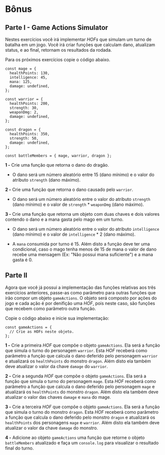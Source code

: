 # Bônus

## Parte I - Game Actions Simulator

Nestes exercícios você irá implementar _HOFs_ que simulam um turno de batalha em um jogo. Você irá criar funções que calculam dano, atualizam status, e ao final, retornam os resultados da rodada.

Para os próximos exercícios copie o código abaixo.

    const mage = {
      healthPoints: 130,
      intelligence: 45,
      mana: 125,
      damage: undefined,
    };
    
    const warrior = {
      healthPoints: 200,
      strength: 30,
      weaponDmg: 2,
      damage: undefined,
    };
    
    const dragon = {
      healthPoints: 350,
      strength: 50,
      damage: undefined,
    };
    
    const battleMembers = { mage, warrior, dragon };

**1 -** Crie uma função que retorna o dano do dragão.

*   O dano será um número aleatório entre 15 (dano mínimo) e o valor do atributo `strength` (dano máximo).

**2 -** Crie uma função que retorna o dano causado pelo `warrior`.

*   O dano será um número aleatório entre o valor do atributo `strength` (dano mínimo) e o valor de `strength` \* `weaponDmg` (dano máximo).

**3 -** Crie uma função que retorna um objeto com duas chaves e dois valores contendo o dano e a mana gasta pelo mago em um turno.

*   O dano será um número aleatório entre o valor do atributo `intelligence` (dano mínimo) e o valor de `intelligence` \* 2 (dano máximo).
    
*   A `mana` consumida por turno é 15. Além disto a função deve ter uma condicional, caso o mago tenha menos de 15 de mana o valor de dano recebe uma mensagem (Ex: "Não possui mana suficiente") e a mana gasta é 0.

## Parte II

Agora que você já possui a implementação das funções relativas aos três exercícios anteriores, passe-as como parâmetro para outras funções que irão compor um objeto `gameActions`. O objeto será composto por ações do jogo e cada ação é por denifição uma _HOF_, pois neste caso, são funções que recebem como parâmetro outra função.

Copie o código abaixo e inicie sua implementação:

    const gameActions = {
      // Crie as HOFs neste objeto.
    };

**1 -** Crie a primeira _HOF_ que compõe o objeto `gameActions`. Ela será a função que simula o turno do personagem `warrior`. Esta _HOF_ receberá como parâmetro a função que calcula o dano deferido pelo personagem `warrior` e atualizará os `healthPoints` do monstro `dragon`. Além disto ela também deve atualizar o valor da chave `damage` do `warrior`.

**2 -** Crie a segunda _HOF_ que compõe o objeto `gameActions`. Ela será a função que simula o turno do personagem `mage`. Esta _HOF_ receberá como parâmetro a função que calcula o dano deferido pelo personagem `mage` e atualizará os `healthPoints` do monstro `dragon`. Além disto ela também deve atualizar o valor das chaves `damage` e `mana` do mage.

**3 -** Crie a terceira _HOF_ que compõe o objeto `gameActions`. Ela será a função que simula o turno do monstro `dragon`. Esta _HOF_ receberá como parâmetro a função que calcula o dano deferido pelo monstro `dragon` e atualizará os `healthPoints` dos personagens `mage` e `warrior`. Além disto ela também deve atualizar o valor da chave `damage` do monstro.

**4 -** Adicione ao objeto `gameActions` uma função que retorne o objeto `battleMembers` atualizado e faça um `console.log` para visualizar o resultado final do turno.